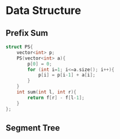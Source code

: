 # Data Structure
## Prefix Sum

```cpp
struct PS{
    vector<int> p;
    PS(vector<int> a){
        p[0] = 0;
        for (int i=1; i<=a.size(); i++){
            p[i] = p[i-1] + a[i];
        }
    }
    int sum(int l, int r){
        return f[r] - f[l-1];
    }
};
```

## Segment Tree